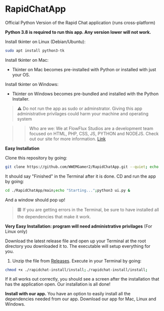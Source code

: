 # RapidChatApp
Official Python Version of the Rapid Chat application (runs cross-platform)

**Python 3.8 is required to run this app. Any version lower will not work.**

Install tkinter on Linux (Debian/Ubuntu):
```bash
sudo apt install python3-tk
```

Install tkinter on Mac:
  - Tkinter on Mac becomes pre-installed with Python or installed with just your OS.

Install tkinter on Windows:
  - Tkinter on Windows becomes pre-bundled and installed with the Python Installer.

> ⚠️ Do not run the app as sudo or adminstrator. Giving this app administrative privilages could harm your machine and operating system

>> Who are we:
>> We at FlowFlux Studios are a development team focused on HTML, PHP, CSS, JS, PYTHON and NODEJS. Check out our site for more information. [Link](https://rapidchat.ericplayzyt.repl.co)

__**Easy Installation**__

Clone this repository by going:
```bash
git clone https://github.com/WWEMGamer2/RapidChatApp.git --quiet; echo "Finished";
```

It should say "Finished" in the Terminal after it is done.
CD and run the app by going:

```bash
cd ./RapidChatApp/main;echo "Starting...";python3 ui.py &
```

And a window should pop up!
> :red_square: If you are getting errors in the Terminal, be sure to have installed all the dependencies that make it work.

__**Very Easy Installation: program will need administrative privilages**__ (For Linux only)

Download the latest release file and open up your Terminal at the root directory you downloaded it to.
The executable will setup everything for you.
1. Unzip the file from [Releases](https://github.com/WWEMGamer2/RapidChatApp/releases/tag/linux-compact-install).
Execute in your Terminal by going:
```bash
chmod +x ./rapidchat-install/install;./rapidchat-install/install;
```

If it all works out correctly, you should see a screen after the installation that has the application open.
Our installation is all done!

__**Install with our app.**__
You have an option to easily install all the dependencies needed from our app. Download our app for Mac, Linux and Windows.
